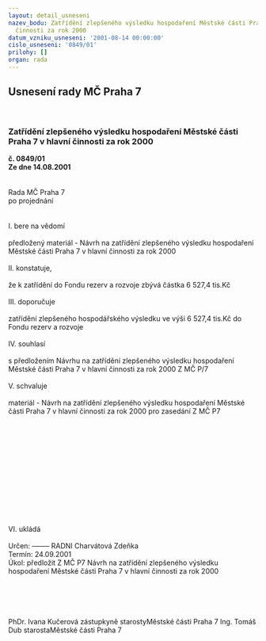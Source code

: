 ```yaml
---
layout: detail_usneseni
nazev_bodu: Zatřídění zlepšeného výsledku hospodaření Městské části Praha 7 v hlavní
  činnosti za rok 2000
datum_vzniku_usneseni: '2001-08-14 00:00:00'
cislo_usneseni: '0849/01'
prilohy: []
organ: rada
---
```

<div id="ucUsn_pList" class="usn">
	<span><h2>Usnesení rady MČ Praha 7 </h2>
<br></span><div class="standBody">
<span><h3>Zatřídění zlepšeného výsledku hospodaření Městské části Praha 7 v hlavní činnosti za rok 2000</h3></span><div class="center">
		<strong>č. 0849/01</strong><br>
	</div>
<div class="center">
		<strong>Ze dne 14.08.2001</strong><br><br>
	</div>
<br>Rada MČ Praha 7<br>po projednání<br><br><br>I.	bere na vědomí<br><br> předložený materiál - Návrh na zatřídění zlepšeného výsledku hospodaření Městské části Praha 7 v hlavní činnosti za rok 2000<br><br>II.	konstatuje,<br><br>že k zatřídění do Fondu rezerv a rozvoje zbývá částka 6 527,4 tis.Kč<br><br>III.	doporučuje<br><br>zatřídění zlepšeného hospodářského výsledku ve výši  6 527,4 tis.Kč  do Fondu rezerv a rozvoje<br><br>IV.	souhlasí <br><br>s předložením Návrhu na zatřídění zlepšeného výsledku hospodaření Městské části Praha 7 v hlavní činnosti za rok 2000 Z MČ P/7<br><br>V.	schvaluje <br><br>materiál - Návrh na zatřídění zlepšeného výsledku hospodaření Městské části Praha 7 v hlavní činnosti za rok 2000 pro zasedání Z MČ P7<br><br><br><br><br><br><br><br><br><br><br><br><br><br>VI.	ukládá <br><br> Určen:	–––––	RADNI Charvátová Zdeňka<br>Termín: 24.09.2001<br>Úkol:	předložit Z MČ P7 Návrh na zatřídění zlepšeného výsledku hospodaření Městské části Praha 7 v hlavní činnosti za rok 2000<br> <br><br><br><br> 	<br>PhDr. Ivana Kučerová zástupkyně starostyMěstské části Praha 7	Ing. Tomáš Dub starostaMěstské části Praha 7<br>	<br><br>
</div>
</div>